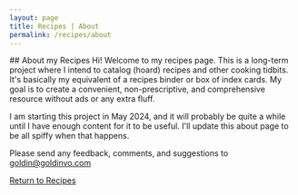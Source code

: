 ```yaml
---
layout: page
title: Recipes | About
permalink: /recipes/about
---
```

<div markdown="1" style="max-width: 700px;">
## About my Recipes
Hi! Welcome to my recipes page. This is a long-term project where I intend to 
catalog (hoard) recipes and other cooking tidbits. It's basically my equivalent
of a recipes binder or box of index cards. My goal is to create a convenient, 
non-prescriptive, and comprehensive resource without ads or any extra fluff. 

I am starting this project in May 2024, and it will probably be quite a while until
I have enough content for it to be useful. I'll update this about page to be all
spiffy when that happens.

Please send any feedback, comments, and suggestions to goldin@goldinvo.com

[Return to Recipes](/recipes/)
</div>
